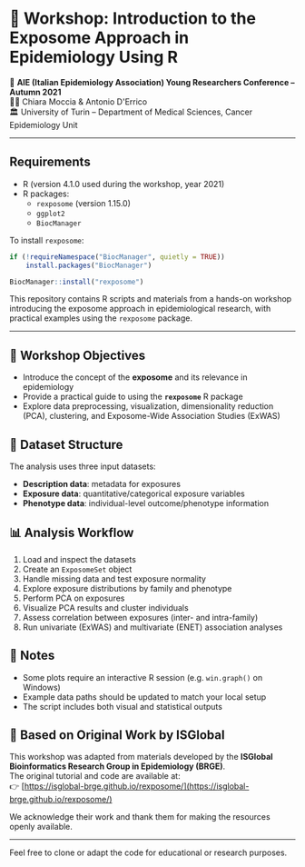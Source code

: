 




# 🧪 Workshop: Introduction to the Exposome Approach in Epidemiology Using R

📅 **AIE (Italian Epidemiology Association) Young Researchers Conference – Autumn 2021**  
👩‍🔬 Chiara Moccia & Antonio D'Errico  
🏛️ University of Turin – Department of Medical Sciences, Cancer Epidemiology Unit

---

## Requirements

- R (version 4.1.0 used during the workshop, year 2021)  
- R packages:
  - `rexposome` (version 1.15.0)  
  - `ggplot2`  
  - `BiocManager`  

To install `rexposome`:

```r
if (!requireNamespace("BiocManager", quietly = TRUE))
    install.packages("BiocManager")

BiocManager::install("rexposome")
```

This repository contains R scripts and materials from a hands-on workshop introducing the exposome approach in epidemiological research, with practical examples using the `rexposome` package.

---

## 🎯 Workshop Objectives

- Introduce the concept of the **exposome** and its relevance in epidemiology
- Provide a practical guide to using the **`rexposome`** R package
- Explore data preprocessing, visualization, dimensionality reduction (PCA), clustering, and Exposome-Wide Association Studies (ExWAS)



## 📁 Dataset Structure

The analysis uses three input datasets:

- **Description data**: metadata for exposures
- **Exposure data**: quantitative/categorical exposure variables
- **Phenotype data**: individual-level outcome/phenotype information

## 📊 Analysis Workflow

1. Load and inspect the datasets
2. Create an `ExposomeSet` object
3. Handle missing data and test exposure normality
4. Explore exposure distributions by family and phenotype
5. Perform PCA on exposures
6. Visualize PCA results and cluster individuals
7. Assess correlation between exposures (inter- and intra-family)
8. Run univariate (ExWAS) and multivariate (ENET) association analyses

## 📌 Notes

- Some plots require an interactive R session (e.g. `win.graph()` on Windows)
- Example data paths should be updated to match your local setup
- The script includes both visual and statistical outputs

## 🔄 Based on Original Work by ISGlobal

This workshop was adapted from materials developed by the **ISGlobal Bioinformatics Research Group in Epidemiology (BRGE)**.  
The original tutorial and code are available at:  
👉 [https://isglobal-brge.github.io/rexposome/](https://isglobal-brge.github.io/rexposome/)

We acknowledge their work and thank them for making the resources openly available.

---

Feel free to clone or adapt the code for educational or research purposes.
